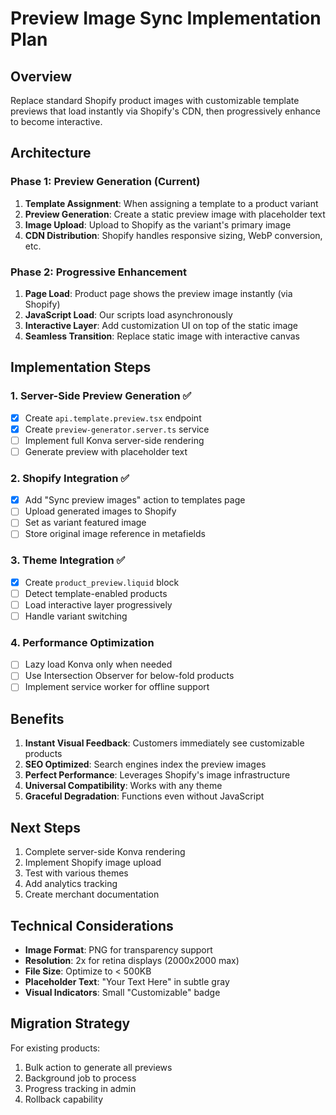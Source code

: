 # Preview Image Sync Implementation Plan

## Overview
Replace standard Shopify product images with customizable template previews that load instantly via Shopify's CDN, then progressively enhance to become interactive.

## Architecture

### Phase 1: Preview Generation (Current)
1. **Template Assignment**: When assigning a template to a product variant
2. **Preview Generation**: Create a static preview image with placeholder text
3. **Image Upload**: Upload to Shopify as the variant's primary image
4. **CDN Distribution**: Shopify handles responsive sizing, WebP conversion, etc.

### Phase 2: Progressive Enhancement
1. **Page Load**: Product page shows the preview image instantly (via Shopify)
2. **JavaScript Load**: Our scripts load asynchronously
3. **Interactive Layer**: Add customization UI on top of the static image
4. **Seamless Transition**: Replace static image with interactive canvas

## Implementation Steps

### 1. Server-Side Preview Generation ✅
- [x] Create `api.template.preview.tsx` endpoint
- [x] Create `preview-generator.server.ts` service
- [ ] Implement full Konva server-side rendering
- [ ] Generate preview with placeholder text

### 2. Shopify Integration ✅
- [x] Add "Sync preview images" action to templates page
- [ ] Upload generated images to Shopify
- [ ] Set as variant featured image
- [ ] Store original image reference in metafields

### 3. Theme Integration ✅
- [x] Create `product_preview.liquid` block
- [ ] Detect template-enabled products
- [ ] Load interactive layer progressively
- [ ] Handle variant switching

### 4. Performance Optimization
- [ ] Lazy load Konva only when needed
- [ ] Use Intersection Observer for below-fold products
- [ ] Implement service worker for offline support

## Benefits

1. **Instant Visual Feedback**: Customers immediately see customizable products
2. **SEO Optimized**: Search engines index the preview images
3. **Perfect Performance**: Leverages Shopify's image infrastructure
4. **Universal Compatibility**: Works with any theme
5. **Graceful Degradation**: Functions even without JavaScript

## Next Steps

1. Complete server-side Konva rendering
2. Implement Shopify image upload
3. Test with various themes
4. Add analytics tracking
5. Create merchant documentation

## Technical Considerations

- **Image Format**: PNG for transparency support
- **Resolution**: 2x for retina displays (2000x2000 max)
- **File Size**: Optimize to < 500KB
- **Placeholder Text**: "Your Text Here" in subtle gray
- **Visual Indicators**: Small "Customizable" badge

## Migration Strategy

For existing products:
1. Bulk action to generate all previews
2. Background job to process
3. Progress tracking in admin
4. Rollback capability